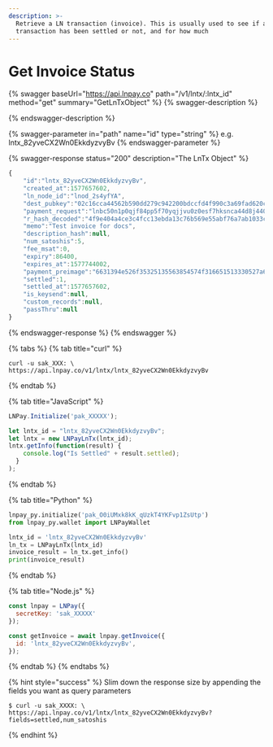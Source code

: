 ```yaml
---
description: >-
  Retrieve a LN transaction (invoice). This is usually used to see if a
  transaction has been settled or not, and for how much
---
```


# Get Invoice Status

{% swagger baseUrl="https://api.lnpay.co" path="/v1/lntx/:lntx_id" method="get" summary="GetLnTxObject" %}
{% swagger-description %}

{% endswagger-description %}

{% swagger-parameter in="path" name="id" type="string" %}
e.g. lntx_82yveCX2Wn0EkkdyzvyBv
{% endswagger-parameter %}

{% swagger-response status="200" description="The LnTx Object" %}
```javascript
{
    "id":"lntx_82yveCX2Wn0EkkdyzvyBv",
    "created_at":1577657602,
    "ln_node_id":"lnod_2s4yfYA",
    "dest_pubkey":"02c16cca44562b590dd279c942200bdccfd4f990c3a69fad620c10ef2f8228eaff",
    "payment_request":"lnbc50n1p0qjf84pp5f70yqjjvu0z0esf7hksnca44d8j440mk5743qv70ku6jy9ewj8eqdpz23jhxapqd9h8vmmfvdjjqen0wgsxgmmrwvxqyz5vqcqzyssp583w0tugt4scyek2dat72p389lau0j8u9t5qnep29y0c32hyfn8rqrzjqt0pr36g7ke9elfvaqq3wmfey6laun0z8v0lg0nf9fdhdncxsp0y5zxkp5qqnsgqqqqqqquyqqqqqksqrc9qy9qsqzmvy83s8np7yrlqs98ge90tj3wwhfawjtq3cewv4vavmq0p5c4anhkm2aeyzjcvycttfgzwtak7nrrk6e3m3td8g4t8ha06uzzare4cqqne839",
    "r_hash_decoded":"4f9e404a4ce3c4fcc13ebda13c76b569e55abf76a7ab1033cfb73522172e91f2",
    "memo":"Test invoice for docs",
    "description_hash":null,
    "num_satoshis":5,
    "fee_msat":0,
    "expiry":86400,
    "expires_at":1577744002,
    "payment_preimage":"6631394e526f35325135563854574f316651513330527a6e4e47315630795147662f7066466e4276664a773d",
    "settled":1,
    "settled_at":1577657602,
    "is_keysend":null,
    "custom_records":null,
    "passThru":null
}
```
{% endswagger-response %}
{% endswagger %}

{% tabs %}
{% tab title="curl" %}
```
curl -u sak_XXX: \
https://api.lnpay.co/v1/lntx/lntx_82yveCX2Wn0EkkdyzvyBv
```
{% endtab %}

{% tab title="JavaScript" %}
```javascript
LNPay.Initialize('pak_XXXXX');

let lntx_id = "lntx_82yveCX2Wn0EkkdyzvyBv";
let lntx = new LNPayLnTx(lntx_id);
lntx.getInfo(function(result) {
    console.log("Is Settled" + result.settled);
  }
);
```
{% endtab %}

{% tab title="Python" %}
```python
lnpay_py.initialize('pak_O0iUMxk8kK_qUzkT4YKFvp1ZsUtp')
from lnpay_py.wallet import LNPayWallet

lntx_id = 'lntx_82yveCX2Wn0EkkdyzvyBv'
ln_tx = LNPayLnTx(lntx_id)
invoice_result = ln_tx.get_info()
print(invoice_result)
```
{% endtab %}

{% tab title="Node.js" %}
```javascript
const lnpay = LNPay({
  secretKey: 'sak_XXXXX'
});

const getInvoice = await lnpay.getInvoice({
  id: 'lntx_82yveCX2Wn0EkkdyzvyBv',
});
```
{% endtab %}
{% endtabs %}

{% hint style="success" %}
Slim down the response size by appending the fields you want as query parameters

```
$ curl -u sak_XXXX: \
https://api.lnpay.co/v1/lntx/lntx_82yveCX2Wn0EkkdyzvyBv?fields=settled,num_satoshis
```
{% endhint %}

